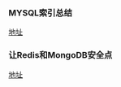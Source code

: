 ### MYSQL索引总结
[地址](https://news.html5.qq.com/share/584241026?ch=060000&tabId=0&tagId=MttWXSource&docId=584241026&url=http%3A%2F%2Fmp.weixin.qq.com%2Fs%3F__biz%3DMzI3NzM2OTQ5Mg%3D%3D%26mid%3D2247484163%26idx%3D1%26new_sn%3DAAAAANi3hxx5m-b5wp8FqlDHF2k&clientWidth=360&sc_id=&dataSrc=135&qburl=qb%3A%2F%2Fext%2Fread%3Fcid%3DMttWXSource%26type%3D0%26mttsummaryid%3D584241026%26b_f%3D060000%26bizid%3D1)

### 让Redis和MongoDB安全点
[地址](https://news.html5.qq.com/share/200907453?ch=060000&tabId=0&tagId=MttWXSource&docId=200907453&url=http%3A%2F%2Fmp.weixin.qq.com%2Fs%3F__biz%3DMzAxMjcyNjE5MQ%3D%3D%26mid%3D2650487595%26idx%3D1%26new_sn%3DAAAAAA5VVutTgaiOqra81OfrBm8&clientWidth=360&dataSrc=85&qburl=qb%3A%2F%2Fext%2Fread%3Fcid%3DMttWXSource%26type%3D0%26mttsummaryid%3D200907453%26b_f%3D060000%26bizid%3D1&sc_id=AT37hcC)